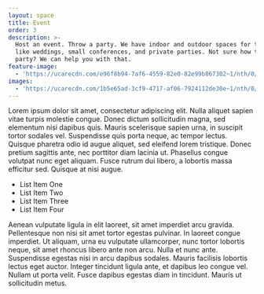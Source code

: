 ```yaml
---
layout: space
title: Event
order: 3
description: >-
  Host an event. Throw a party. We have indoor and outdoor spaces for things
  like weddings, small conferences, and private parties. Not sure how to throw a
  party? We can help you with that.
feature-image:
  - 'https://ucarecdn.com/e96f8b94-7af6-4559-82e0-82e99b867302~1/nth/0/'
images:
  - 'https://ucarecdn.com/1b5e65ad-3cf9-4717-af06-7924112de30e~1/nth/0/'
---
```


Lorem ipsum dolor sit amet, consectetur adipiscing elit. Nulla aliquet sapien vitae turpis molestie congue. Donec dictum sollicitudin magna, sed elementum nisi dapibus quis. Mauris scelerisque sapien urna, in suscipit tortor sodales vel. Suspendisse quis porta neque, ac tempor lectus. Quisque pharetra odio id augue aliquet, sed eleifend lorem tristique. Donec pretium sagittis ante, nec porttitor diam lacinia ut. Phasellus congue volutpat nunc eget aliquam. Fusce rutrum dui libero, a lobortis massa efficitur sed. Quisque at nisi augue.

- List Item One
- List Item Two
- List Item Three
- List Item Four

Aenean vulputate ligula in elit laoreet, sit amet imperdiet arcu gravida. Pellentesque non nisi sit amet tortor egestas pulvinar. In laoreet congue imperdiet. Ut aliquam, urna eu vulputate ullamcorper, nunc tortor lobortis neque, sit amet rhoncus libero ante non arcu. Nulla et nunc ante. Suspendisse egestas nisi in arcu dapibus sodales. Mauris facilisis lobortis lectus eget auctor. Integer tincidunt ligula ante, et dapibus leo congue vel. Nullam ut porta velit. Fusce dapibus egestas diam in tincidunt. Mauris ut sollicitudin metus.
